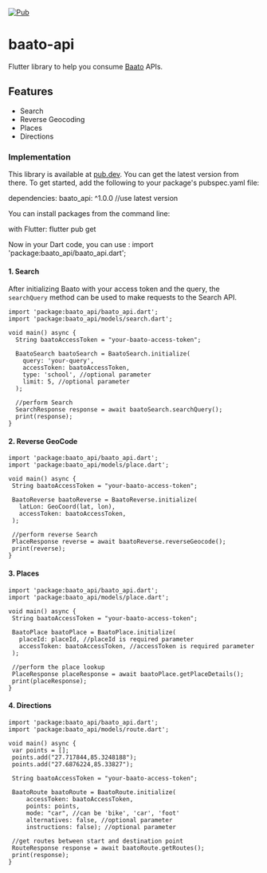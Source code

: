 [![Pub](https://img.shields.io/pub/v/baato_api.svg)](https://pub.dev/packages/baato_api)

# baato-api

Flutter library to help you consume [Baato](https://baato.io) APIs.

## Features

* Search
* Reverse Geocoding
* Places
* Directions

### Implementation

This library is available at [pub.dev](https://pub.dev/packages/baato_api/). You can get the latest version from there. To get started, add the following to your package's pubspec.yaml file:

dependencies:
  baato_api: ^1.0.0 //use latest version

You can install packages from the command line:

with Flutter: flutter pub get

Now in your Dart code, you can use : import 'package:baato_api/baato_api.dart';

 #### 1. Search 
 After initializing Baato with your access token and the query, the `searchQuery` method can be used to make requests to the Search API.
 
```
import 'package:baato_api/baato_api.dart';
import 'package:baato_api/models/search.dart';

void main() async {
  String baatoAccessToken = "your-baato-access-token";

  BaatoSearch baatoSearch = BaatoSearch.initialize(
    query: 'your-query',
    accessToken: baatoAccessToken,
    type: 'school', //optional parameter
    limit: 5, //optional parameter
  );

  //perform Search
  SearchResponse response = await baatoSearch.searchQuery();
  print(response);
}

```
 #### 2. Reverse GeoCode

 ```
import 'package:baato_api/baato_api.dart';
import 'package:baato_api/models/place.dart';

void main() async {
  String baatoAccessToken = "your-baato-access-token";

  BaatoReverse baatoReverse = BaatoReverse.initialize(
    latLon: GeoCoord(lat, lon),
    accessToken: baatoAccessToken,
  );

  //perform reverse Search
  PlaceResponse reverse = await baatoReverse.reverseGeocode();
  print(reverse);
}

```
#### 3. Places

 ```
import 'package:baato_api/baato_api.dart';
import 'package:baato_api/models/place.dart';

void main() async {
  String baatoAccessToken = "your-baato-access-token";

  BaatoPlace baatoPlace = BaatoPlace.initialize(
    placeId: placeId, //placeId is required parameter
    accessToken: baatoAccessToken, //accessToken is required parameter
  );

  //perform the place lookup
  PlaceResponse placeResponse = await baatoPlace.getPlaceDetails();
  print(placeResponse);
}

```
#### 4. Directions

 ```
import 'package:baato_api/baato_api.dart';
import 'package:baato_api/models/route.dart';

void main() async {
  var points = [];
  points.add("27.717844,85.3248188");
  points.add("27.6876224,85.33827");

  String baatoAccessToken = "your-baato-access-token";

  BaatoRoute baatoRoute = BaatoRoute.initialize(
      accessToken: baatoAccessToken,
      points: points,
      mode: "car", //can be 'bike', 'car', 'foot'
      alternatives: false, //optional parameter
      instructions: false); //optional parameter

  //get routes between start and destination point
  RouteResponse response = await baatoRoute.getRoutes();
  print(response);
}

```
